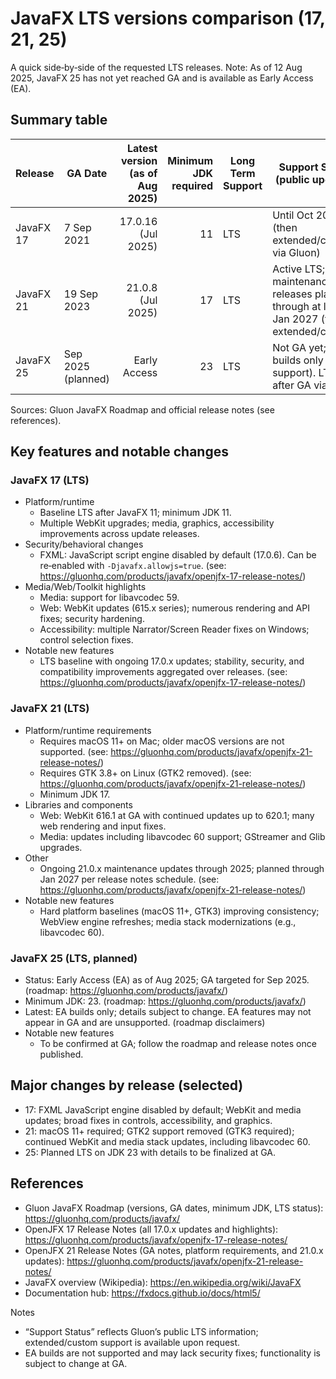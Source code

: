 # JavaFX LTS versions comparison (17, 21, 25)

A quick side‑by‑side of the requested LTS releases. Note: As of 12 Aug 2025, JavaFX 25 has not yet reached GA and is available as Early Access (EA).

## Summary table

| Release | GA Date | Latest version (as of Aug 2025) | Minimum JDK required | Long Term Support | Support Status (public updates) |
|---|---|---:|---:|---|---|
| JavaFX 17 | 7 Sep 2021 | 17.0.16 (Jul 2025) | 11 | LTS | Until Oct 2026 (then extended/custom via Gluon) |
| JavaFX 21 | 19 Sep 2023 | 21.0.8 (Jul 2025) | 17 | LTS | Active LTS; maintenance releases planned through at least Jan 2027 (then extended/custom) |
| JavaFX 25 | Sep 2025 (planned) | Early Access | 23 | LTS | Not GA yet; EA builds only (no support). LTS after GA via Gluon |

Sources: Gluon JavaFX Roadmap and official release notes (see references).

## Key features and notable changes

 
### JavaFX 17 (LTS)
 
- Platform/runtime
  - Baseline LTS after JavaFX 11; minimum JDK 11.
  - Multiple WebKit upgrades; media, graphics, accessibility improvements across update releases.
- Security/behavioral changes
  - FXML: JavaScript script engine disabled by default (17.0.6). Can be re‑enabled with `-Djavafx.allowjs=true`. (see: <https://gluonhq.com/products/javafx/openjfx-17-release-notes/>)
- Media/Web/Toolkit highlights
  - Media: support for libavcodec 59.
  - Web: WebKit updates (615.x series); numerous rendering and API fixes; security hardening.
  - Accessibility: multiple Narrator/Screen Reader fixes on Windows; control selection fixes.
- Notable new features
  - LTS baseline with ongoing 17.0.x updates; stability, security, and compatibility improvements aggregated over releases. (see: <https://gluonhq.com/products/javafx/openjfx-17-release-notes/>)

 
### JavaFX 21 (LTS)
 
- Platform/runtime requirements
  - Requires macOS 11+ on Mac; older macOS versions are not supported. (see: <https://gluonhq.com/products/javafx/openjfx-21-release-notes/>)
  - Requires GTK 3.8+ on Linux (GTK2 removed). (see: <https://gluonhq.com/products/javafx/openjfx-21-release-notes/>)
  - Minimum JDK 17.
- Libraries and components
  - Web: WebKit 616.1 at GA with continued updates up to 620.1; many web rendering and input fixes.
  - Media: updates including libavcodec 60 support; GStreamer and Glib upgrades.
- Other
  - Ongoing 21.0.x maintenance updates through 2025; planned through Jan 2027 per release notes schedule. (see: <https://gluonhq.com/products/javafx/openjfx-21-release-notes/>)
- Notable new features
  - Hard platform baselines (macOS 11+, GTK3) improving consistency; WebView engine refreshes; media stack modernizations (e.g., libavcodec 60).

 
### JavaFX 25 (LTS, planned)
 
- Status: Early Access (EA) as of Aug 2025; GA targeted for Sep 2025. (roadmap: <https://gluonhq.com/products/javafx/>)
- Minimum JDK: 23. (roadmap: <https://gluonhq.com/products/javafx/>)
- Latest: EA builds only; details subject to change. EA features may not appear in GA and are unsupported. (roadmap disclaimers)
- Notable new features
  - To be confirmed at GA; follow the roadmap and release notes once published.

 
## Major changes by release (selected)
 
- 17: FXML JavaScript engine disabled by default; WebKit and media updates; broad fixes in controls, accessibility, and graphics.
- 21: macOS 11+ required; GTK2 support removed (GTK3 required); continued WebKit and media stack updates, including libavcodec 60.
- 25: Planned LTS on JDK 23 with details to be finalized at GA.

 
## References

- Gluon JavaFX Roadmap (versions, GA dates, minimum JDK, LTS status): https://gluonhq.com/products/javafx/
- OpenJFX 17 Release Notes (all 17.0.x updates and highlights): https://gluonhq.com/products/javafx/openjfx-17-release-notes/
- OpenJFX 21 Release Notes (GA notes, platform requirements, and 21.0.x updates): https://gluonhq.com/products/javafx/openjfx-21-release-notes/
- JavaFX overview (Wikipedia): https://en.wikipedia.org/wiki/JavaFX
- Documentation hub: https://fxdocs.github.io/docs/html5/

Notes
- “Support Status” reflects Gluon’s public LTS information; extended/custom support is available upon request.
- EA builds are not supported and may lack security fixes; functionality is subject to change at GA.
